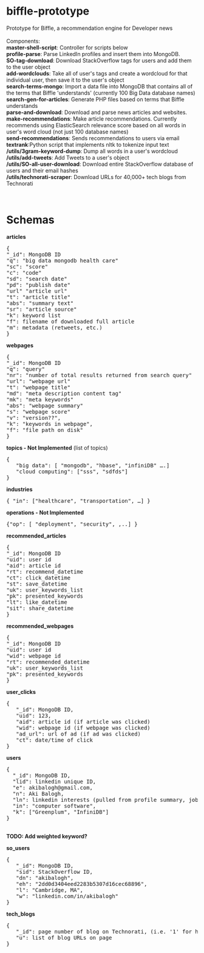 biffle-prototype
================

Prototype for Biffle, a recommendation engine for Developer news
<br>
<br>
Components:
<br><b>master-shell-script</b>: Controller for scripts below
<br><b>profile-parse</b>: Parse LinkedIn profiles and insert them into MongoDB.
<br><b>SO-tag-download</b>: Download StackOverflow tags for users and add them to the user object
<br><b>add-wordclouds</b>: Take all of user's tags and create a wordcloud for that individual user, then save it to the user's object
<br><b>search-terms-mongo</b>: Import a data file into MongoDB that contains all of the terms that Biffle 'understands' (currently 100 Big Data database names)
<br><b>search-gen-for-articles</b>: Generate PHP files based on terms that Biffle understands
<br><b>parse-and-download</b>: Download and parse news articles and websites.
<br><b>make-recommendations</b>: Make article recommendations. Currently recommends using ElasticSearch relevance score based on all words in user's word cloud (not just 100 database names)
<br><b>send-recommendations</b>: Sends recommendations to users via email
<br><b>textrank</b>:Python script that implements nltk to tokenize input text
<br><b>/utils/3gram-keyword-dump</b>: Dump all words in a user's wordcloud
<br><b>/utils/add-tweets</b>: Add Tweets to a user's object
<br><b>/utils/SO-all-user-download</b>: Download entire StackOverflow database of users and their email hashes
<br><b>/utils/technorati-scraper</b>: Download URLs for 40,000+ tech blogs from Technorati


<br>

Schemas
=======

<b>articles</b>
<pre>
{
"_id": MongoDB ID
"q": "big data mongodb health care"
"sc": "score"
"c": "code"
"sd": "search date"
"pd": "publish date"
"url" "article url"
"t": "article title"
"abs": "summary text"
"sr": "article source"
"k": keyword list
"f": filename of downloaded full article
"m": metadata (retweets, etc.)
}
</pre>

<b>webpages</b>
<pre>
{
"_id": MongoDB ID
"q": "query"
"nr": "number of total results returned from search query"
"url": "webpage url"
"t": "webpage title"
"md": "meta description content tag"
"mk": "meta keywords"
"abs": "webpage summary"
"s": "webpage score"
"v": "version??",
"k": "keywords in webpage",
"f": "file path on disk"
}
</pre>

<b>topics - Not Implemented</b> (list of topics)
<pre>{
   "big data": [ "mongodb", "hbase", "infiniDB" ….] 
   "cloud computing": ["sss", "sdfds"]
}</pre>


<b>industries</b>
<pre>{ "in": ["healthcare", "transportation", …] }</pre>


<b>operations - Not Implemented</b>
<pre>{"op": [ "deployment", "security", ,..] }</pre>


<b>recommended_articles</b>
<pre>{
"_id": MongoDB ID
"uid": user id
"aid": article id
"rt": recommend_datetime
"ct": click_datetime
"st": save_datetime
"uk": user_keywords_list
"pk": presented_keywords
"lt": like_datetime
"sit": share_datetime
}</pre>

<b>recommended_webpages</b>
<pre>{
"_id": MongoDB ID
"uid": user id
"wid": webpage id
"rt": recommended_datetime
"uk": user_keywords_list
"pk": presented_keywords
}</pre>

<b>user_clicks</b>
<pre>
{
   "_id": MongoDB ID,
   "uid": 123,
   "aid": article id (if article was clicked)
   "wid": webpage id (if webpage was clicked)
   "ad_url": url of ad (if ad was clicked)
   "ct": date/time of click
}</pre>


<b>users</b>
<pre>
{
  "_id": MongoDB ID,
  "lid": linkedin unique ID,
  "e": akibalogh@gmail.com,
  "n": Aki Balogh,
  "ln": linkedin interests (pulled from profile summary, job summary and skills)
  "in": "computer software",
  "k": ["Greenplum", "InfiniDB"]
}</pre>
<br>
<b>TODO: Add weighted keyword?</b>
<br>

<b>so_users</b>
<pre>
{  
   "_id": MongoDB ID,
   "sid": StackOverflow ID,
   "dn": "akibalogh",
   "eh": "2dd0d3404eed2283b5307d16cec68896",
   "l": "Cambridge, MA",
   "w": "linkedin.com/in/akibalogh"
}
</pre>

<b>tech_blogs</b>
<pre>
{  
   "_id": page number of blog on Technorati, (i.e. '1' for http://technorati.com/blogs/directory/technology/page-1)
   "u": list of blog URLs on page
}
</pre>
